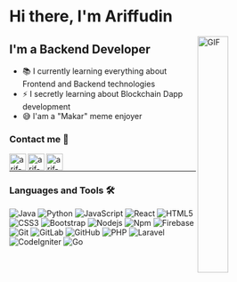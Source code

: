 # Hi there, I'm Ariffudin

<img align="right" alt="GIF" width="33%" height="auto" src="https://media.giphy.com/media/du3J3cXyzhj75IOgvA/giphy.gif" />

## I'm a Backend Developer

- 📚 I currently learning everything about Frontend and Backend technologies
- ⚡ I secretly learning about Blockchain Dapp development
- 😅 I'am a "Makar" meme enjoyer

### Contact me 📝

[<img align="left" alt="arif-x" height="30px" src="https://cdn-icons-png.flaticon.com/512/1006/1006669.png" />][website]
[<img align="left" alt="arif-x | LinkedIn" height="30px" src="https://cdn-icons-png.flaticon.com/512/145/145807.png"/>][linkedin]
[<img align="left" alt="arif-x | Telegram" height="30px" src="https://cdn-icons-png.flaticon.com/512/906/906377.png" />][Telegram]

<br />

---

### Languages and Tools 🛠 

![Java](http://img.shields.io/badge/-Java-5B4638?style=flat-square&logo=java&logoColor=ffffff)
![Python](http://img.shields.io/badge/-Python-3776AB?style=flat-square&logo=python&logoColor=ffffff)
![JavaScript](https://img.shields.io/badge/-JavaScript-%23F7DF1C?style=flat-square&logo=javascript&logoColor=000000&labelColor=%23F7DF1C&color=%23FFCE5A)
![React](https://img.shields.io/badge/-React-61DAFB?style=flat-square&logo=react&logoColor=ffffff)
![HTML5](https://img.shields.io/badge/-HTML5-%23E44D27?style=flat-square&logo=html5&logoColor=ffffff)
![CSS3](https://img.shields.io/badge/-CSS3-%231572B6?style=flat-square&logo=css3)
![Bootstrap](https://img.shields.io/badge/-Bootstrap-563D7C?style=flat-square&logo=Bootstrap)
![Nodejs](https://img.shields.io/badge/-Nodejs-339933?style=flat-square&logo=Node.js&logoColor=ffffff)
![Npm](https://img.shields.io/badge/-npm-CB3837?style=flat-square&logo=npm)
![Firebase](https://img.shields.io/badge/-Firebase-FFCA28?style=flat-square&logo=firebase&logoColor=ffffff)
![Git](https://img.shields.io/badge/-Git-%23F05032?style=flat-square&logo=git&logoColor=%23ffffff)
![GitLab](https://img.shields.io/badge/-GitLab-FCA121?style=flat-square&logo=gitlab)
![GitHub](https://img.shields.io/badge/-GitHub-181717?style=flat-square&logo=github)
![PHP](http://img.shields.io/badge/-PHP-007ACC?style=flat-square&logo=php&logoColor=ffffff)
![Laravel](http://img.shields.io/badge/-Laravel-e60f00?style=flat-square&logo=laravel&logoColor=ffffff)
![CodeIgniter](http://img.shields.io/badge/-CodeIgniter-fa7b05?style=flat-square&logo=codeigniter&logoColor=ffffff)
![Go](https://img.shields.io/badge/Go-%2300ADD8.svg?style=flat-square&logo=go&logoColor=ffffff)
<br/>

[website]: http://arif-x.github.io/
[Facebook]: https://facebook.com/S.Minato.Namikaze/
[linkedin]: https://www.linkedin.com/in/sudo-ariffudin/
[Telegram]: https://t.me/m_ariffudin/
